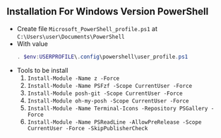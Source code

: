 ## Installation For Windows Version PowerShell
- Create file `Microsoft_PowerShell_profile.ps1` at `C:\Users\user\Documents\PowerShell`
- With value
  ```powershell
  . $env:USERPROFILE\.config\powershell\user_profile.ps1
  ```
- Tools to be install 
  1. `Install-Module -Name z -Force`
  2. `Install-Module -Name PSFzf -Scope CurrentUser -Force`
  3. `Install-Module posh-git -Scope CurrentUser -Force`
  4. `Install-Module oh-my-posh -Scope CurrentUser -Force`
  5. `Install-Module -Name Terminal-Icons -Repository PSGallery -Force`
  6. `Install-Module -Name PSReadLine -AllowPreRelease -Scope CurrentUser -Force -SkipPublisherCheck`